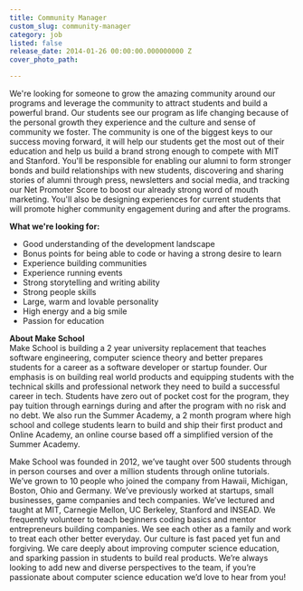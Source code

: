 ```yaml
---
title: Community Manager
custom_slug: community-manager
category: job
listed: false
release_date: 2014-01-26 00:00:00.000000000 Z
cover_photo_path: 

---
```

We're looking for someone to grow the amazing community around our programs and leverage the community to attract students and build a powerful brand. Our students see our program as life changing because of the personal growth they experience and the culture and sense of community we foster. The community is one of the biggest keys to our success moving forward, it will help our students get the most out of their education and help us build a brand strong enough to compete with MIT and Stanford. You'll be responsible for enabling our alumni to form stronger bonds and build relationships with new students, discovering and sharing stories of alumni through press, newsletters and social media, and tracking our Net Promoter Score to boost our already strong word of mouth marketing. You'll also be designing experiences for current students that will promote higher community engagement during and after the programs.

**What we're looking for:**

- Good understanding of the development landscape
- Bonus points for being able to code or having a strong desire to learn
- Experience building communities
- Experience running events
- Strong storytelling and writing ability
- Strong people skills
- Large, warm and lovable personality
- High energy and a big smile
- Passion for education

**About Make School**<br> Make School is building a 2 year university replacement that teaches software engineering, computer science theory and better prepares students for a career as a software developer or startup founder. Our emphasis is on building real world products and equipping students with the technical skills and professional network they need to build a successful career in tech. Students have zero out of pocket cost for the program, they pay tuition through earnings during and after the program with no risk and no debt. We also run the Summer Academy, a 2 month program where high school and college students learn to build and ship their first product and Online Academy, an online course based off a simplified version of the Summer Academy.

Make School was founded in 2012, we’ve taught over 500 students through in person courses and over a million students through online tutorials. We’ve grown to 10 people who joined the company from Hawaii, Michigan, Boston, Ohio and Germany. We’ve previously worked at startups, small businesses, game companies and tech companies. We’ve lectured and taught at MIT, Carnegie Mellon, UC Berkeley, Stanford and INSEAD. We frequently volunteer to teach beginners coding basics and mentor entrepreneurs building companies. We see each other as a family and work to treat each other better everyday. Our culture is fast paced yet fun and forgiving. We care deeply about improving computer science education, and sparking passion in students to build real products. We’re always looking to add new and diverse perspectives to the team, if you’re passionate about computer science education we’d love to hear from you!